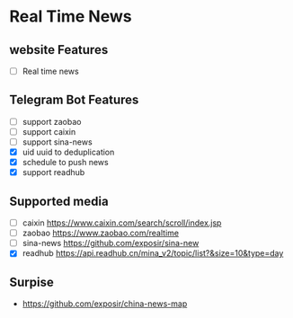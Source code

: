 # Real Time News

## website Features

- [ ] Real time news

## Telegram Bot Features

- [ ] support zaobao
- [ ] support caixin
- [ ] support sina-news
- [x] uid uuid to deduplication
- [x] schedule to push news
- [x] support readhub

## Supported media

- [ ] caixin <https://www.caixin.com/search/scroll/index.jsp>
- [ ] zaobao <https://www.zaobao.com/realtime>
- [ ] sina-news <https://github.com/exposir/sina-new>
- [x] readhub <https://api.readhub.cn/mina_v2/topic/list?&size=10&type=day>

## Surpise 

- https://github.com/exposir/china-news-map
